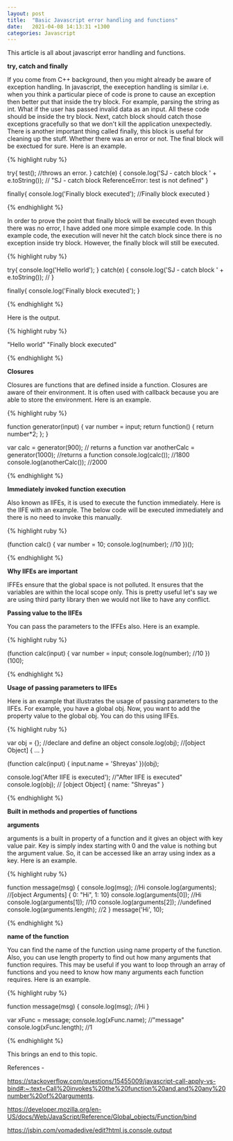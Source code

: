 ```yaml
---
layout: post
title:  "Basic Javascript error handling and functions"
date:   2021-04-08 14:13:31 +1300
categories: Javascript
---
```


This article is all about javascript error handling and functions.

**try, catch and finally**

If you come from C++ background, then you might already be aware of exception handling. In javascript, the exeception handling is similar i.e. when you think a particular piece of code is prone to cause an exception then better put that inside the try block. For example, parsing the string as int. What if the user has passed invalid data as an input. All these code should be inside the try block. Next, catch block should catch those exceptions gracefully so that we don't kill the application unexpectedly. There is another important thing called finally, this block is useful for cleaning up the stuff. Whether there was an error or not. The final block will be exectued for sure.  Here is an example.

{% highlight ruby %}

  try{
    test(); //throws an error.
  }
  catch(e) {
    console.log('SJ - catch block ' + e.toString()); // "SJ  - catch block ReferenceError: test is not defined"
  }

  finally{
   console.log('Finally block executed'); //Finally block executed
  }

{% endhighlight %}

In order to prove the point that finally block will be executed even though there was no error, I have added one more simple example code. In this example code, the execution will never hit the catch block since there is no exception inside try block. However, the finally block will still be executed.

{% highlight ruby %}

 try{
    console.log('Hello world');
  }
  catch(e) {
    console.log('SJ - catch block ' + e.toString()); //
  }

  finally{
   console.log('Finally block executed');
  }

{% endhighlight %}

Here is the output.

{% highlight ruby %}

"Hello world"
"Finally block executed"

{% endhighlight %}

**Closures**

Closures are functions that are defined inside a function. Closures are aware of their environment. It is often used with callback because you are able to store the environment. Here is an example.

{% highlight ruby %}

function generator(input) {
   var number = input;
   return function() {
     return number*2;
   };
}

var calc = generator(900); // returns a function
var anotherCalc = generator(1000); //returns a function
console.log(calc()); //1800
console.log(anotherCalc()); //2000

{% endhighlight %}

**Immediately invoked function execution**

Also known as IIFEs, it is used to execute the function immediately.
Here is the IIFE with an example. The below code will be executed immediately and there is no need to invoke this manually.

{% highlight ruby %}

 (function calc() {
  var number = 10;
  console.log(number); //10
})();

{% endhighlight %}

**Why IIFEs are important**

IFFEs ensure that the global space is not polluted. It ensures that the variables are within the local scope only. This is pretty useful let's say we are using third party library then we would not like to have any conflict. 

**Passing value to the IIFEs**

You can pass the parameters to the IFFEs also. Here is an example. 

{% highlight ruby %}

 (function calc(input) {
  var number = input;
  console.log(number); //10
})(100);

{% endhighlight %}

**Usage of passing parameters to IIFEs**

Here is an example that illustrates the usage of passing parameters to the IIFEs. 
For example, you have a global obj. Now, you want to add the property value to the global obj. You can do this using IIFEs.

{% highlight ruby %}

var obj = {}; //declare and define an object
console.log(obj); //[object Object] { ... }

 (function calc(input) {
   input.name = 'Shreyas'
})(obj);

console.log('After IIFE is executed'); //"After IIFE is executed"
console.log(obj); // [object Object] { name: "Shreyas" }

{% endhighlight %}

**Built in methods and properties of functions**

**arguments**

arguments is a built in property of a function and it gives an object with key value pair. Key is simply index starting with 0 and the value is nothing but the argument value. So, it can be accessed like an array using index as a key. Here is an example.

{% highlight ruby %}

  function message(msg) {
    console.log(msg); //Hi
    console.log(arguments); //[object Arguments] { 0: "Hi", 1: 10}
    console.log(arguments[0]); //Hi
    console.log(arguments[1]); //10
    console.log(arguments[2]); //undefined
    console.log(arguments.length); //2
  }
  message('Hi', 10);

{% endhighlight %}

**name of the function**

You can find the name of the function using name property of the function. Also, you can use length property to find out how many arguments that function requires. This may be useful if you want to loop through an array of functions and you need to know how many arguments each function requires. Here is an example.

{% highlight ruby %}

  function message(msg) {
    console.log(msg); //Hi
  }
 
  var xFunc = message;
  console.log(xFunc.name); //"message"
  console.log(xFunc.length); //1

{% endhighlight %}

This brings an end to this topic. 

References - 

https://stackoverflow.com/questions/15455009/javascript-call-apply-vs-bind#:~:text=Call%20invokes%20the%20function%20and,and%20any%20number%20of%20arguments. 

https://developer.mozilla.org/en-US/docs/Web/JavaScript/Reference/Global_objects/Function/bind 

https://jsbin.com/vomadedive/edit?html,js,console,output 